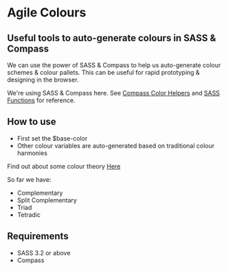 Agile Colours
=============

Useful tools to auto-generate colours in SASS & Compass
-------------------------------------------------------

We can use the power of SASS & Compass to help us auto-generate colour schemes & 
colour pallets. This can be useful for rapid prototyping & designing in the 
browser.

We're using SASS & Compass here. See [Compass Color Helpers](http://compass-style.org/reference/compass/helpers/colors/) and [SASS Functions](http://sass-lang.com/docs/yardoc/Sass/Script/Functions.html) for reference.

How to use
----------

* First set the $base-color
* Other colour variables are auto-generated based on traditional colour harmonies

Find out about some colour theory [Here](http://www.tigercolor.com/color-lab/color-theory/color-harmonies.htm)

So far we have:

* Complementary 
* Split Complementary
* Triad
* Tetradic

Requirements
------------
* SASS 3.2 or above
* Compass